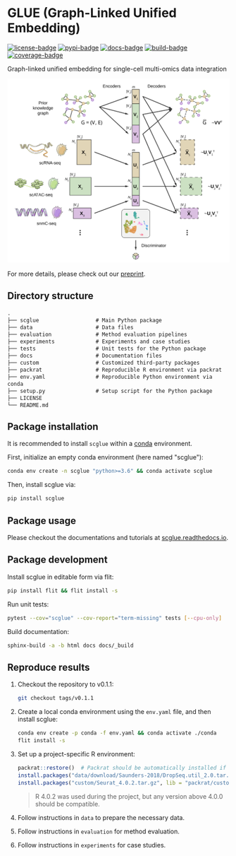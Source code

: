 # GLUE (Graph-Linked Unified Embedding)

[![license-badge](https://img.shields.io/badge/License-MIT-yellow.svg)](https://opensource.org/licenses/MIT)
[![pypi-badge](https://img.shields.io/pypi/v/scglue)](https://pypi.org/project/scglue)
[![docs-badge](https://readthedocs.org/projects/scglue/badge/?version=latest)](https://scglue.readthedocs.io/en/latest/?badge=latest)
[![build-badge](https://github.com/gao-lab/GLUE/actions/workflows/build.yml/badge.svg)](https://github.com/gao-lab/GLUE/actions/workflows/build.yml)
[![coverage-badge](https://img.shields.io/endpoint?url=https://gist.githubusercontent.com/Jeff1995/e704b2f886ff6a37477311b90fdf7efa/raw/coverage.json)](https://github.com/gao-lab/GLUE/actions/workflows/build.yml)

Graph-linked unified embedding for single-cell multi-omics data integration

![Model architecture](docs/_static/architecture.svg)

For more details, please check out our [preprint](https://www.biorxiv.org/content/10.1101/2021.08.22.457275).

## Directory structure

```
.
├── scglue                  # Main Python package
├── data                    # Data files
├── evaluation              # Method evaluation pipelines
├── experiments             # Experiments and case studies
├── tests                   # Unit tests for the Python package
├── docs                    # Documentation files
├── custom                  # Customized third-party packages
├── packrat                 # Reproducible R environment via packrat
├── env.yaml                # Reproducible Python environment via conda
├── setup.py                # Setup script for the Python package
├── LICENSE
└── README.md
```

## Package installation

It is recommended to install `scglue` within a
[conda](https://docs.conda.io/en/latest/miniconda.html) environment.

First, initialize an empty conda environment (here named "scglue"):

```sh
conda env create -n scglue "python>=3.6" && conda activate scglue
```

Then, install scglue via:

```sh
pip install scglue
```

## Package usage

Please checkout the documentations and tutorials at
[scglue.readthedocs.io](https://scglue.readthedocs.io).

## Package development

Install scglue in editable form via flit:

```sh
pip install flit && flit install -s
```

Run unit tests:

```sh
pytest --cov="scglue" --cov-report="term-missing" tests [--cpu-only]
```

Build documentation:

```sh
sphinx-build -a -b html docs docs/_build
```

## Reproduce results

1. Checkout the repository to v0.1.1:

   ```sh
   git checkout tags/v0.1.1
   ```

2. Create a local conda environment using the `env.yaml` file,
and then install scglue:

   ```sh
   conda env create -p conda -f env.yaml && conda activate ./conda
   flit install -s
   ```

3. Set up a project-specific R environment:

   ```R
   packrat::restore()  # Packrat should be automatically installed if not available.
   install.packages("data/download/Saunders-2018/DropSeq.util_2.0.tar.gz", repos = NULL)
   install.packages("custom/Seurat_4.0.2.tar.gz", lib = "packrat/custom", repos = NULL)
   ```

   > R 4.0.2 was used during the project, but any version above 4.0.0 should be compatible.

4. Follow instructions in `data` to prepare the necessary data.
5. Follow instructions in `evaluation` for method evaluation.
6. Follow instructions in `experiments` for case studies.
